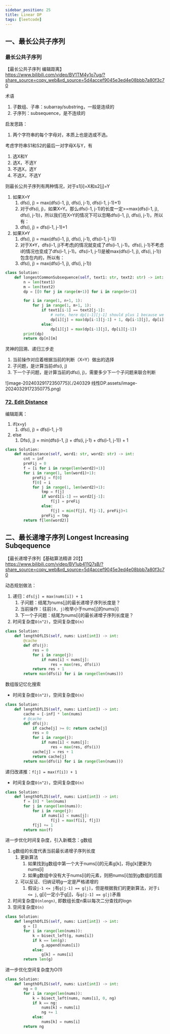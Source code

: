 ```yaml
---
sidebar_position: 25
title: Linear DP
tags: [leetcode]
---
```








## 一、最长公共子序列

### 最长公共子序列

【最长公共子序列 编辑距离】 https://www.bilibili.com/video/BV1TM4y1o7ug/?share_source=copy_web&vd_source=5d4accef9045e3ed4e08bbb7a80f3c70

术语

1. 子数组、子串：subarray/substring，一般是连续的
2. 子序列：subsequence，是不连续的

启发思路：

1. 两个字符串的每个字母对，本质上也是选或不选。

考虑字符串S1和S2的最后一对字母X与Y，有

1. 选X和Y
2. 选X，不选Y
3. 不选X，选Y
4. 不选X，不选Y

则最长公共子序列有两种情况，对于s1[i]=X和s2[j]=Y

1. 如果X=Y
   1. dfs(i, j) = max(dfs(i-1, j), dfs(i, j-1), dfs(i-1, j-1)+1)
   2. 对于dfs(i, j)，如果X=Y。那么dfs(i-1, j-1)的长度一定>=max(dfs(i-1, j), dfs(i, j-1))，所以我们在X=Y的情况下可以忽略dfs(i-1, j), dfs(i, j-1)，所以有：
   3. dfs(i, j) = dfs(i-1, j-1)+1
2. 如果X≠Y
   1. dfs(i, j) = max(dfs(i-1, j), dfs(i, j-1), dfs(i-1, j-1))
   2. 对于X≠Y，dfs(i-1, j)不考虑j的情况就变成了dfs(i-1, j-1)。dfs(i, j-1)不考虑i的情况也变成了dfs(i-1, j-1)。dfs(i-1, j-1)是被max(dfs(i-1, j), dfs(i, j-1))包含在内的，所以有：
   3. dfs(i, j) = max(dfs(i-1, j), dfs(i, j-1))

```python
class Solution:
    def longestCommonSubsequence(self, text1: str, text2: str) -> int:
        n = len(text1)
        m = len(text2)
        dp = [[0 for j in range(m+1)] for i in range(n+1)]

        for i in range(1, n+1, 1):
            for j in range(1, m+1, 1):
                if text1[i-1] == text2[j-1]:
                  	# note, here dp[i-1][j-1] should plus 1 because we count current `text1[i-1] == text2[j-1]`
                    dp[i][j] = max(dp[i-1][j-1] + 1, dp[i-1][j], dp[i][j-1])
                else:
                    dp[i][j] = max(dp[i-1][j], dp[i][j-1])
        print(dp)
        return dp[n][m]
```

灵神的回溯、递归三步走

1. 当前操作对应着根据当前的判断（X=Y）做出的选择
2. 子问题，是计算当前dfs(i, j)
3. 下一个子问题，是计算当前的dfs(i, j)，需要多少下一个子问题来联合判断

![image-20240329172350775](./240329 线性DP.assets/image-20240329172350775.png)

### [72. Edit Distance](https://leetcode.cn/problems/edit-distance/)

编辑距离：

1. if(x=y)
   1. dfs(i, j) = dfs(i-1, j-1)
2. else
   1. Dfs(i, j) = min(dfs(i-1, j) + dfs(i, j-1) + dfs(i-1, j-1)) + 1

```python
class Solution:
    def minDistance(self, word1: str, word2: str) -> int:
        cnt = inf
        preFij = 0
        f = [i for i in range(len(word2)+1)]
        for i in range(1, len(word1)+1):
            preFij = f[0]
            f[0] = i
            for j in range(1, len(word2)+1):
                tmp = f[j]
                if word1[i-1] == word2[j-1]:
                    f[j] = preFij
                else:
                    f[j] = min(f[j], f[j-1], preFij)+1
                preFij = tmp
        return f[len(word2)]
```





## 二、最长递增子序列 Longest Increasing Subqequence

【最长递增子序列【基础算法精讲 20】】 https://www.bilibili.com/video/BV1ub411Q7sB/?share_source=copy_web&vd_source=5d4accef9045e3ed4e08bbb7a80f3c70

动态规划做法：

1. 递归：`dfs[j] = max(nums[i]) + 1`
   1. 子问题：结尾为nums[j]的最长递增子序列长度是？
   2. 当前操作：往前`[0, j)`枚举小于nums[j]的nums[i]
   3. 下一个子问题：结尾为nums[i]的最长递增子序列长度是？
2. 时间复杂度`O(n^2)`，空间复杂度`O(n)`

```python
class Solution:
    def lengthOfLIS(self, nums: List[int]) -> int:
        @cache
        def dfs(j):
            res = 0
            for i in range(j):
                if nums[i] < nums[j]:
                    res = max(res, dfs(i))
            return res + 1
        return max(dfs(i) for i in range(len(nums)))
```

数组版记忆化搜索

- 时间复杂度`O(n^2)`，空间复杂度`O(n)`

```python
class Solution:
    def lengthOfLIS(self, nums: List[int]) -> int:
        cache = [-inf] * len(nums)
        # @cache
        def dfs(j):
            if cache[j] >= 0: return cache[j]
            res = 0
            for i in range(j):
                if nums[i] < nums[j]:
                    res = max(res, dfs(i))
            cache[j] = res + 1
            return cache[j]
        return max(dfs(i) for i in range(len(nums)))
```

递归改递推：`f[j] = max(f[i]) + 1`

- 时间复杂度`O(n^2)`，空间复杂度`O(n)`

```python
class Solution:
    def lengthOfLIS(self, nums: List[int]) -> int:
        f = [0] * len(nums)
        for j in range(len(nums)):
            for i in range(j):
                if nums[i] < nums[j]:
                    f[j] = max(f[i], f[j]) 
            f[j] += 1
        return max(f)
```

进一步优化时间复杂度，引入新概念：g数组

1. g数组的长度代表当前最长递增子序列长度
   1. 更新算法
      1. 如果找到g数组中第一个大于nums[i]的元素g[k]，将g[k]更新为nums[i]
      2. 如果g数组中没有大于nums[i]的元素，则把nums[i]加到g数组的后面
   2. 可以反证、归纳证明g一定是严格递增的
      1. 假设`j-1 <= j`有`g[j-1] == g[j]`，但是根据我们的更新算法，对于`i <= j`, g[i]一定小于g[j]，与`g[j-1] == g[j]`矛盾
2. 时间复杂度`O(nlongn)`, 即数组长度n乘以每次二分查找的logn
3. 空间复杂度`O(n)`

```python
class Solution:
    def lengthOfLIS(self, nums: List[int]) -> int:
        g = []
        for i in range(len(nums)):
            k = bisect_left(g, nums[i])
            if k == len(g):
                g.append(nums[i])
            else:
                g[k] = nums[i]
        return len(g)
```

进一步优化空间复杂度为O(1)

```python
class Solution:
    def lengthOfLIS(self, nums: List[int]) -> int:
        ng = 0
        for i in range(len(nums)):
            k = bisect_left(nums, nums[i], 0, ng)
            if k == ng:
                nums[k] = nums[i]
                ng += 1
            else:
                nums[k] = nums[i]
        return ng
```

